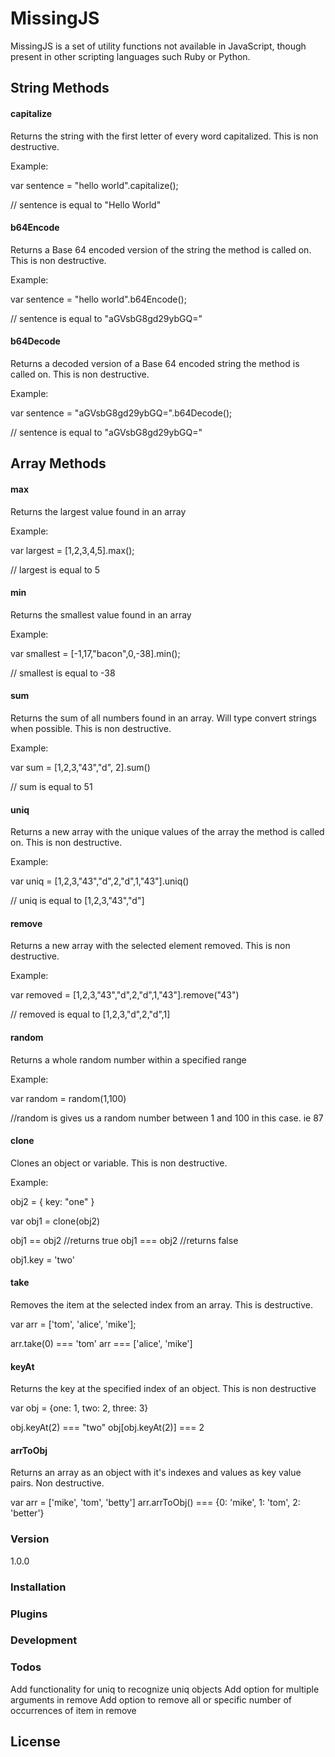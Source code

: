 # MissingJS

MissingJS is a set of utility functions not available in JavaScript, though present in other scripting languages such Ruby or Python.

## String Methods

#### capitalize
Returns the string with the first letter of every word capitalized. This
is non destructive.

Example:

var sentence = "hello world".capitalize();

// sentence is equal to "Hello World"

#### b64Encode
Returns a Base 64 encoded version of the string the method is called on. This
is non destructive.

Example:

var sentence = "hello world".b64Encode();

// sentence is equal to "aGVsbG8gd29ybGQ="

#### b64Decode
Returns a decoded version of a Base 64 encoded string the method is called on. This
is non destructive.

Example:

var sentence = "aGVsbG8gd29ybGQ=".b64Decode();

// sentence is equal to "aGVsbG8gd29ybGQ="

## Array Methods

#### max
Returns the largest value found in an array

Example:

var largest = [1,2,3,4,5].max();

// largest is equal to 5

#### min
Returns the smallest value found in an array

Example:

var smallest = [-1,17,"bacon",0,-38].min();

// smallest is equal to -38

#### sum
Returns the sum of all numbers found in an array. Will type convert strings when possible.
This is non destructive.

Example:

var sum = [1,2,3,"43","d", 2].sum()

// sum is equal to 51

#### uniq
Returns a new array with the unique values of the array the method is called on.
This is non destructive.

Example:

var uniq = [1,2,3,"43","d",2,"d",1,"43"].uniq()

// uniq is equal to [1,2,3,"43","d"]

#### remove
Returns a new array with the selected element removed. This is non destructive.

Example:

var removed = [1,2,3,"43","d",2,"d",1,"43"].remove("43")

// removed is equal to [1,2,3,"d",2,"d",1]

#### random
Returns a whole random number within a specified range

Example:

var random = random(1,100)

//random is gives us a random number between 1 and 100 in this case. ie 87

#### clone
Clones an object or variable. This is non destructive.

Example:

obj2 = {
  key: "one"
}

var obj1 = clone(obj2)

obj1 == obj2
//returns true
obj1 === obj2
//returns false

obj1.key = 'two'

#### take
Removes the item at the selected index from an array. This is destructive.

var arr = ['tom', 'alice', 'mike'];

arr.take(0) === 'tom'
arr === ['alice', 'mike']

#### keyAt
Returns the key at the specified index of an object. This is non destructive

var obj = {one: 1, two: 2, three: 3}

obj.keyAt(2) === "two"
obj[obj.keyAt(2)] === 2

#### arrToObj
Returns an array as an object with it's indexes and values as key value pairs.
Non destructive.

var arr = ['mike', 'tom', 'betty']
arr.arrToObj() === {0: 'mike', 1: 'tom', 2: 'better'}

### Version
1.0.0

### Installation


### Plugins

### Development

### Todos
Add functionality for uniq to recognize uniq objects
Add option for multiple arguments in remove
Add option to remove all or specific number of occurrences of item in remove

License
----
